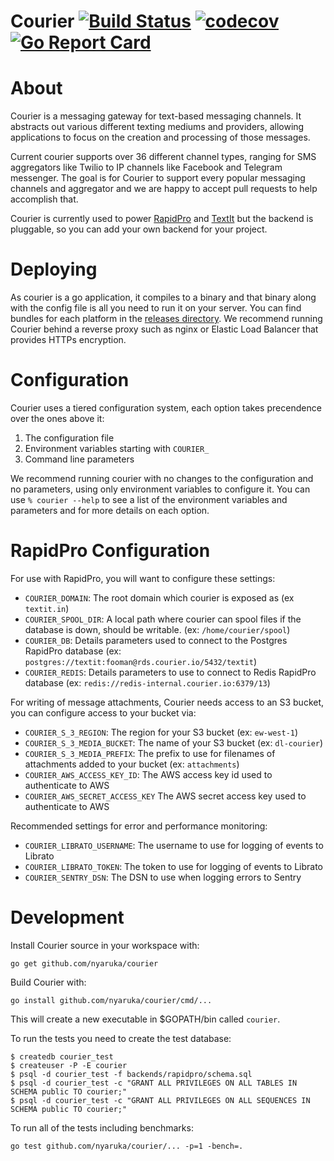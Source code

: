 # Courier [![Build Status](https://travis-ci.org/nyaruka/courier.svg?branch=master)](https://travis-ci.org/nyaruka/courier) [![codecov](https://codecov.io/gh/nyaruka/courier/branch/master/graph/badge.svg)](https://codecov.io/gh/nyaruka/courier) [![Go Report Card](https://goreportcard.com/badge/github.com/nyaruka/courier)](https://goreportcard.com/report/github.com/nyaruka/courier) 

# About

Courier is a messaging gateway for text-based messaging channels. It abstracts out various different texting mediums and providers, allowing
applications to focus on the creation and processing of those messages.

Current courier supports over 36 different channel types, ranging for SMS aggregators like Twilio to IP channels like Facebook and Telegram
messenger. The goal is for Courier to support every popular messaging channels and aggregator and we are happy to accept pull requests
to help accomplish that.

Courier is currently used to power [RapidPro](https://rapidpro.io) and [TextIt](https://textit.in) but the backend is pluggable, so you can
add your own backend for your project.

# Deploying

As courier is a go application, it compiles to a binary and that binary along with the config file is all you need to run it on your server. You 
can find bundles for each platform in the [releases directory](https://github.com/nyaruka/courier/releases). We recommend running Courier
behind a reverse proxy such as nginx or Elastic Load Balancer that provides HTTPs encryption.

# Configuration

Courier uses a tiered configuration system, each option takes precendence over the ones above it:
 1. The configuration file
 2. Environment variables starting with `COURIER_` 
 3. Command line parameters

We recommend running courier with no changes to the configuration and no parameters, using only environment variables to configure it. You can
use `% courier --help` to see a list of the environment variables and parameters and for more details on each option.

# RapidPro Configuration

For use with RapidPro, you will want to configure these settings:

 * `COURIER_DOMAIN`: The root domain which courier is exposed as (ex `textit.in`)
 * `COURIER_SPOOL_DIR`: A local path where courier can spool files if the database is down, should be writable. (ex: `/home/courier/spool`)
 * `COURIER_DB`: Details parameters used to connect to the Postgres RapidPro database (ex: `postgres://textit:fooman@rds.courier.io/5432/textit`)
 * `COURIER_REDIS`: Details parameters to use to connect to Redis RapidPro database (ex: `redis://redis-internal.courier.io:6379/13`)
 
For writing of message attachments, Courier needs access to an S3 bucket, you can configure access to your bucket via:

 * `COURIER_S_3_REGION`: The region for your S3 bucket (ex: `ew-west-1`)
 * `COURIER_S_3_MEDIA_BUCKET`: The name of your S3 bucket (ex: `dl-courier`)
 * `COURIER_S_3_MEDIA_PREFIX`: The prefix to use for filenames of attachments added to your bucket (ex: `attachments`)
 * `COURIER_AWS_ACCESS_KEY_ID`: The AWS access key id used to authenticate to AWS
 * `COURIER_AWS_SECRET_ACCESS_KEY` The AWS secret access key used to authenticate to AWS

Recommended settings for error and performance monitoring:

 * `COURIER_LIBRATO_USERNAME`: The username to use for logging of events to Librato
 * `COURIER_LIBRATO_TOKEN`: The token to use for logging of events to Librato
 * `COURIER_SENTRY_DSN`: The DSN to use when logging errors to Sentry

# Development

Install Courier source in your workspace with:

```
go get github.com/nyaruka/courier
```

Build Courier with:

```
go install github.com/nyaruka/courier/cmd/...
```

This will create a new executable in $GOPATH/bin called `courier`. 

To run the tests you need to create the test database:

```
$ createdb courier_test
$ createuser -P -E courier
$ psql -d courier_test -f backends/rapidpro/schema.sql
$ psql -d courier_test -c "GRANT ALL PRIVILEGES ON ALL TABLES IN SCHEMA public TO courier;"
$ psql -d courier_test -c "GRANT ALL PRIVILEGES ON ALL SEQUENCES IN SCHEMA public TO courier;"
```

To run all of the tests including benchmarks:

```
go test github.com/nyaruka/courier/... -p=1 -bench=.
```

